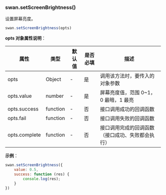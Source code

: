 ### swan.setScreenBrightness()

设置屏幕亮度。

```js
swan.setScreenBrightness(opts)
```

**opts 对象属性说明**：

|属性|类型|默认值|是否必填|描述|
|-|-|-|-|-|
|opts|Object|-|是|调用该方法时，要传入的对象参数|
|opts.value|number|-|是|屏幕亮度值，范围 0~1，0 最暗，1 最亮|
|opts.success|function|-|否|接口调用成功的回调函数|
|opts.fail|function|-|否|接口调用失败的回调函数|
|opts.complete|function|-|否|接口调用完成的回调函数（接口成功、失败都会执行）|

**示例**：

```js
swan.setScreenBrightness({
    value: 0.5,
    success: function (res) {
        console.log(res);
    }
})
```
